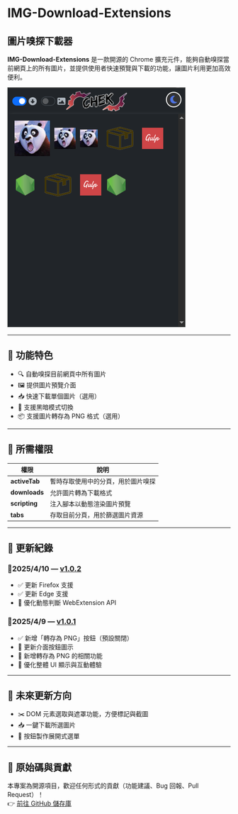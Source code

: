 # IMG-Download-Extensions  
## 圖片嗅探下載器

**IMG-Download-Extensions** 是一款開源的 Chrome 擴充元件，能夠自動嗅探當前網頁上的所有圖片，並提供使用者快速預覽與下載的功能，讓圖片利用更加高效便利。

![IMG-Download-Extensions cover](https://github.com/zz22558822/IMG-Download-Extensions/blob/main/images/IMG-Download-Extensions.png)  

---


## 🔧 功能特色

- 🔍 自動嗅探目前網頁中所有圖片
- 🖼️ 提供圖片預覽介面
- 📥 快速下載單個圖片（選用）
- 🎨 支援黑暗模式切換
- 📦 支援圖片轉存為 PNG 格式（選用）

---


## 🔐 所需權限

| 權限       | 說明 |
|------------|------|
| **activeTab** | 暫時存取使用中的分頁，用於圖片嗅探 |
| **downloads** | 允許圖片轉為下載格式 |
| **scripting** | 注入腳本以動態渲染圖片預覽 |
| **tabs** | 存取目前分頁，用於篩選圖片資源 |

---


## 📝 更新紀錄

### 📌2025/4/10 — [v1.0.2](https://github.com/zz22558822/IMG-Download-Extensions/releases/tag/v1.0.2)
- ✅ 更新 Firefox 支援
- ✅ 更新 Edge 支援
- 🔧 優化動態判斷 WebExtension API

### 📌2025/4/9 — [v1.0.1](https://github.com/zz22558822/IMG-Download-Extensions/releases/tag/v1.0.1)
- ✅ 新增「轉存為 PNG」按鈕（預設關閉）
- 🔧 更新介面按鈕圖示
- 🧩 新增轉存為 PNG 的相關功能
- 💄 優化整體 UI 顯示與互動體驗

---


## 🔭 未來更新方向
- ✂️ DOM 元素選取與遮罩功能，方便標記與截圖
- 📥 一鍵下載所選圖片
- 🔘 按鈕製作展開式選單

---


## 📂 原始碼與貢獻

本專案為開源項目，歡迎任何形式的貢獻（功能建議、Bug 回報、Pull Request）！  
👉 [前往 GitHub 儲存庫](https://github.com/zz22558822/IMG-Download-Extensions)

